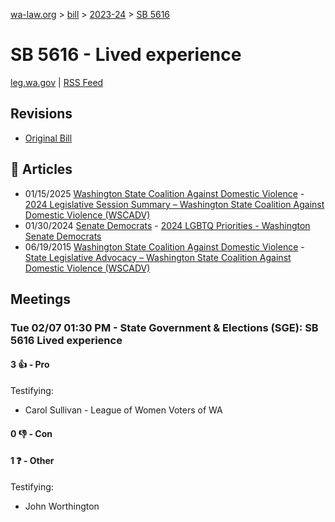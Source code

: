 [wa-law.org](/) > [bill](/bill/) > [2023-24](/bill/2023-24/) > [SB 5616](/bill/2023-24/sb/5616/)

# SB 5616 - Lived experience
[leg.wa.gov](https://app.leg.wa.gov/billsummary?BillNumber=5616&Year=2023&Initiative=false) | [RSS Feed](./rss.xml)

## Revisions
* [Original Bill](1/)

## 📰 Articles
* 01/15/2025 [Washington State Coalition Against Domestic Violence](/org/washington_state_coalition_against_domestic_violence/) - [2024 Legislative Session Summary – Washington State Coalition Against Domestic Violence (WSCADV)](https://wscadv.org/resources/2024-legislative-session-summary/#:~:text=SB%205616)
* 01/30/2024 [Senate Democrats](/org/senate_democrats/) - [2024 LGBTQ Priorities - Washington Senate Democrats](https://senatedemocrats.wa.gov/lgbtq2024priorities/#:~:text=Senate%20Bill%205616)
* 06/19/2015 [Washington State Coalition Against Domestic Violence](/org/washington_state_coalition_against_domestic_violence/) - [State Legislative Advocacy – Washington State Coalition Against Domestic Violence (WSCADV)](https://wscadv.org/projects/public-policy/state-legislative-advocacy/#:~:text=SB%205616)

## Meetings
### Tue 02/07 01:30 PM - State Government & Elections (SGE): SB 5616 Lived experience
#### 3 👍 - Pro
Testifying:
* Carol Sullivan - League of Women Voters of WA

#### 0 👎 - Con

#### 1 ❓ - Other
Testifying:
* John Worthington
